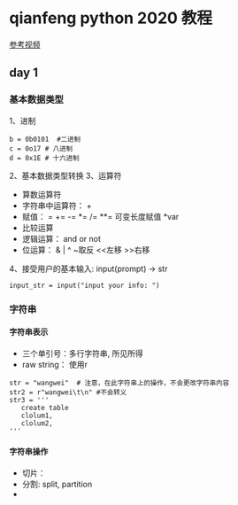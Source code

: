 #  qianfeng python 2020 教程

[参考视频](https://www.bilibili.com/video/BV1qK411n7gQ?p=20)


## day 1


### 基本数据类型
1、进制
```
b = 0b0101  #二进制
c = 0o17 # 八进制
d = 0x1E # 十六进制
```

2、基本数据类型转换
3、运算符
* 算数运算符
* 字符串中运算符： + 
* 赋值： = += -= *= /= **=  可变长度赋值 *var
* 比较运算
* 逻辑运算： and or not
* 位运算： & | ^ ~取反  <<左移  >>右移


4、接受用户的基本输入: input(prompt) -> str  

```
input_str = input("input your info: ")
```

### 字符串

 #### 字符串表示

 * 三个单引号：多行字符串, 所见所得
 * raw string： 使用r
 ```
 str = "wangwei"  # 注意，在此字符串上的操作，不会更改字符串内容
 str2 = r"wangwei\t\n" #不会转义
 str3 = '''
    create table
    clolum1,
    clolum2,
 '''

 ``` 

 ####  字符串操作

 * 切片：
 * 分割: split, partition
 * 